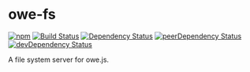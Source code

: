 # owe-fs

[![npm](https://img.shields.io/npm/v/owe-fs.svg)](https://www.npmjs.com/package/owe-fs) [![Build Status](https://travis-ci.org/runnr/owe-fs.svg?branch=master)](https://travis-ci.org/runnr/owe-fs) [![Dependency Status](https://david-dm.org/runnr/owe-fs.svg)](https://david-dm.org/runnr/owe-fs) [![peerDependency Status](https://david-dm.org/runnr/owe-fs/peer-status.svg)](https://david-dm.org/runnr/owe-fs#info=peerDependencies) [![devDependency Status](https://david-dm.org/runnr/owe-fs/dev-status.svg)](https://david-dm.org/runnr/owe-fs#info=devDependencies)

A file system server for owe.js.

